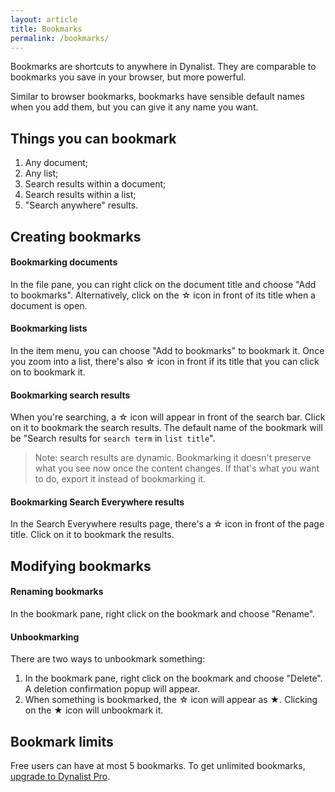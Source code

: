 ```yaml
---
layout: article
title: Bookmarks
permalink: /bookmarks/
---
```


Bookmarks are shortcuts to anywhere in Dynalist. They are comparable to bookmarks you save in your browser, but more powerful.

Similar to browser bookmarks, bookmarks have sensible default names when you add them, but you can give it any name you want.

## Things you can bookmark

1. Any document;
2. Any list;
3. Search results within a document;
4. Search results within a list;
5. "Search anywhere" results.

## Creating bookmarks

#### Bookmarking documents

In the file pane, you can right click on the document title and choose "Add to bookmarks". Alternatively, click on the ☆ icon in front of its title when a document is open.

#### Bookmarking lists

In the item menu, you can choose "Add to bookmarks" to bookmark it. Once you zoom into a list, there's also ☆ icon in front if its title that you can click on to bookmark it.

#### Bookmarking search results

When you're searching, a ☆ icon will appear in front of the search bar. Click on it to bookmark the search results. The default name of the bookmark will be "Search results for `search term` in `list title`".

> Note: search results are dynamic. Bookmarking it doesn't preserve what you see now once the content changes. If that's what you want to do, export it instead of bookmarking it.
 
#### Bookmarking Search Everywhere results

In the Search Everywhere results page, there's a ☆ icon in front of the page title. Click on it to bookmark the results.

## Modifying bookmarks

#### Renaming bookmarks

In the bookmark pane, right click on the bookmark and choose "Rename".

#### Unbookmarking

There are two ways to unbookmark something:

1. In the bookmark pane, right click on the bookmark and choose "Delete". A deletion confirmation popup will appear.
2. When something is bookmarked, the ☆ icon will appear as ★. Clicking on the ★ icon will unbookmark it.

## Bookmark limits

Free users can have at most 5 bookmarks. To get unlimited bookmarks, [upgrade to Dynalist Pro](../subscription/#how-do-i-upgrade).
